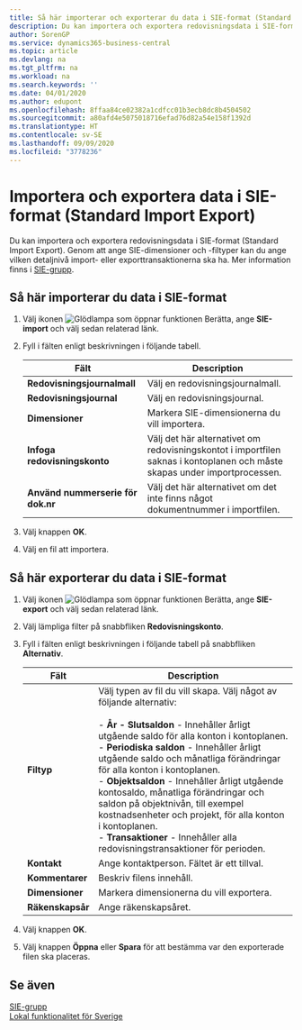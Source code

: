 ```yaml
---
title: Så här importerar och exporterar du data i SIE-format (Standard Import Export)
description: Du kan importera och exportera redovisningsdata i SIE-format (Standard Import Export).
author: SorenGP
ms.service: dynamics365-business-central
ms.topic: article
ms.devlang: na
ms.tgt_pltfrm: na
ms.workload: na
ms.search.keywords: ''
ms.date: 04/01/2020
ms.author: edupont
ms.openlocfilehash: 8ffaa84ce02382a1cdfcc01b3ecb8dc8b4504502
ms.sourcegitcommit: a80afd4e5075018716efad76d82a54e158f1392d
ms.translationtype: HT
ms.contentlocale: sv-SE
ms.lasthandoff: 09/09/2020
ms.locfileid: "3778236"
---
```

# <a name="import-and-export-data-in-standard-import-export-format"></a>Importera och exportera data i SIE-format (Standard Import Export)
Du kan importera och exportera redovisningsdata i SIE-format (Standard Import Export). Genom att ange SIE-dimensioner och -filtyper kan du ange vilken detaljnivå import- eller exporttransaktionerna ska ha. Mer information finns i [SIE-grupp](https://go.microsoft.com/fwlink/?LinkID=164870&clcid=0x41d).  

## <a name="to-import-data-in-sie-format"></a>Så här importerar du data i SIE-format  

1.  Välj ikonen ![Glödlampa som öppnar funktionen Berätta](../../media/ui-search/search_small.png "Berätta vad du vill göra"), ange **SIE-import** och välj sedan relaterad länk.  
2.  Fyll i fälten enligt beskrivningen i följande tabell.  

    |Fält|Description|  
    |---------------------------------|---------------------------------------|  
    |**Redovisningsjournalmall**|Välj en redovisningsjournalmall.|  
    |**Redovisningsjournal**|Välj en redovisningsjournal.|  
    |**Dimensioner**|Markera SIE-dimensionerna du vill importera.|  
    |**Infoga redovisningskonto**|Välj det här alternativet om redovisningskontot i importfilen saknas i kontoplanen och måste skapas under importprocessen.|  
    |**Använd nummerserie för dok.nr**|Välj det här alternativet om det inte finns något dokumentnummer i importfilen.|  

3. Välj knappen **OK**.
4. Välj en fil att importera.  

## <a name="to-export-data-in-sie-format"></a>Så här exporterar du data i SIE-format  

1.  Välj ikonen ![Glödlampa som öppnar funktionen Berätta](../../media/ui-search/search_small.png "Berätta vad du vill göra"), ange **SIE-export** och välj sedan relaterad länk.  
2.  Välj lämpliga filter på snabbfliken **Redovisningskonto**.  
3.  Fyll i fälten enligt beskrivningen i följande tabell på snabbfliken **Alternativ**.  

    |Fält|Description|  
    |---------------------------------|---------------------------------------|  
    |**Filtyp**|Välj typen av fil du vill skapa. Välj något av följande alternativ:<br /><br /> -   **År - Slutsaldon** - Innehåller årligt utgående saldo för alla konton i kontoplanen.<br />-   **Periodiska saldon** - Innehåller årligt utgående saldo och månatliga förändringar för alla konton i kontoplanen.<br />-   **Objektsaldon** - Innehåller årligt utgående kontosaldo, månatliga förändringar och saldon på objektnivån, till exempel kostnadsenheter och projekt, för alla konton i kontoplanen.<br />-   **Transaktioner** - Innehåller alla redovisningstransaktioner för perioden.|  
    |**Kontakt**|Ange kontaktperson. Fältet är ett tillval.|  
    |**Kommentarer**|Beskriv filens innehåll.|  
    |**Dimensioner**|Markera dimensionerna du vill exportera.|  
    |**Räkenskapsår**|Ange räkenskapsåret.|

4. Välj knappen **OK**.
5. Välj knappen **Öppna** eller **Spara** för att bestämma var den exporterade filen ska placeras.

## <a name="see-also"></a>Se även  
 [SIE-grupp](https://go.microsoft.com/fwlink/?LinkID=164870&clcid=0x41d)   
 [Lokal funktionalitet för Sverige](sweden-local-functionality.md)
